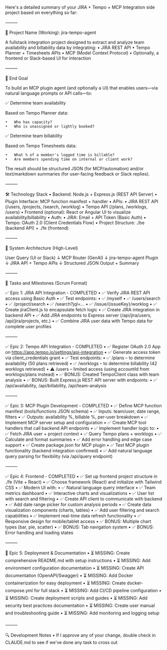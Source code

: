 Here's a detailed summary of your JIRA + Tempo + MCP Integration side project based on everything so far:

⸻

🧩 Project Name (Working): jira-tempo-agent

A fullstack integration project designed to extract and analyze team availability and billability data by integrating:
	•	JIRA REST API
	•	Tempo Planner + Timesheets APIs
	•	MCP (Model Context Protocol)
	•	Optionally, a frontend or Slack-based UI for interaction

⸻

🎯 End Goal

To build an MCP plugin agent (and optionally a UI) that enables users—via natural language prompts or API calls—to:

✅ Determine team availability

Based on Tempo Planner data:

	•	Who has capacity?
	•	Who is unassigned or lightly booked?

✅ Determine team billability

Based on Tempo Timesheets data:

	•	What % of a member's logged time is billable?
	•	Are members spending time on internal or client work?

The result should be structured JSON (for MCP/automation) and/or text/markdown summaries (for user-facing feedback or Slack replies).

⸻

🛠️ Technology Stack
	•	Backend: Node.js + Express.js (REST API Server)
	•	Plugin Interface: MCP function manifest + handler
	•	APIs:
	•	JIRA REST API (/users, /projects, /search, /worklog)
	•	Tempo API (/plans, /worklogs, /users)
	•	Frontend (optional): React or Angular UI to visualize availability/billability
	•	Auth:
	•	JIRA: Email + API Token (Basic Auth)
	•	Tempo: OAuth 2.0 (Client Credentials Flow)
	•	Project Structure: ./be (backend API) + ./fe (frontend)

⸻

📐 System Architecture (High-Level)

User Query (UI or Slack)
        ↓
  MCP Router (GenAI)
        ↓
jira-tempo-agent Plugin
        ↓
JIRA API + Tempo APIs
        ↓
Structured JSON Output + Summary


⸻

🧱 Tasks and Milestones (Scrum Format)

✅ Epic 1: JIRA API Integration - COMPLETED
	•	✅ Verify JIRA REST API access using Basic Auth
	•	✅ Test endpoints:
	•	✅ /myself
	•	✅ /users/search
	•	✅ /project/search
	•	✅ /search?jql=...
	•	✅ /issue/{issueKey}/worklog
	•	✅ Create jiraClient.js to encapsulate fetch logic
	•	✅ Create JIRA integration in backend API
	•	✅ Add JIRA endpoints to Express server (/api/jira/users, /api/jira/projects, etc.)
	•	✅ Combine JIRA user data with Tempo data for complete user profiles

⸻

✅ Epic 2: Tempo API Integration - COMPLETED
	• ✅ Register OAuth 2.0 App on https://app.tempo.io/settings/api-integration
	•	✅ Generate access token via client_credentials grant
	•	✅ Test endpoints:
	•	✅ /plans – to determine availability (50 plans retrieved)
	•	✅ /worklogs – to determine billability (42 worklogs retrieved)
	•	⚠️ /users – limited access (using accountId from worklogs/plans instead)
	•	✅ BONUS: Created TempoClient class with team analysis
	•	✅ BONUS: Built Express.js REST API server with endpoints:
	•	✅ /api/availability, /api/billability, /api/team-analysis

⸻

✅ Epic 3: MCP Plugin Development - COMPLETED
	•	✅ Define MCP function manifest (tools/functions JSON schema)
	•	✅ Inputs: team/user, date range, filters
	•	✅ Outputs: availability %, billable %, per-user breakdown
	•	✅ Implement MCP server setup and configuration
	•	✅ Create MCP tool handlers that call backend API endpoints
	•	✅ Implement handler logic to:
	•	✅ Fetch JIRA user + project context
	•	✅ Query Tempo plans + worklogs
	•	✅ Calculate and format summaries
	•	✅ Add error handling and edge case support
	•	✅ Create package.json for MCP plugin
	•	✅ Test MCP plugin functionality (backend integration confirmed)
	•	✅ Add natural language query parsing for flexibility (via /api/query endpoint)

⸻

✅ Epic 4: Frontend - COMPLETED
	•	✅ Set up frontend project structure in ./fe (Vite + React)
	•	✅ Choose framework (React) and initialize with Tailwind CSS
	•	✅ Modern UI with:
	•	✅ Natural language query interface
	•	✅ Team metrics dashboard
	•	✅ Interactive charts and visualizations
	•	✅ User list with search and filtering
	•	✅ Create API client to communicate with backend
	•	✅ Add date range picker for custom analysis periods
	•	✅ Create data visualization components (charts, tables)
	•	✅ Add user filtering and search capabilities
	•	✅ Implement real-time data refresh functionality
	•	✅ Responsive design for mobile/tablet access
	•	✅ BONUS: Multiple chart types (bar, pie, scatter)
	•	✅ BONUS: Tab navigation system
	•	✅ BONUS: Error handling and loading states

⸻

🧱 Epic 5: Deployment & Documentation
	•	⏳ MISSING: Create comprehensive README.md with setup instructions
	•	⏳ MISSING: Add environment configuration documentation
	•	⏳ MISSING: Create API documentation (OpenAPI/Swagger)
	•	⏳ MISSING: Add Docker containerization for easy deployment
	•	⏳ MISSING: Create docker-compose.yml for full stack
	•	⏳ MISSING: Add CI/CD pipeline configuration
	•	⏳ MISSING: Create deployment scripts and guides
	•	⏳ MISSING: Add security best practices documentation
	•	⏳ MISSING: Create user manual and troubleshooting guide
	•	⏳ MISSING: Add monitoring and logging setup

⸻

🔍 Development Notes
	• If I approve any of your change, double check in CLAUDE.md to see if we've done any task to cross out